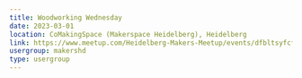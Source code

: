 ```yaml
---
title: Woodworking Wednesday
date: 2023-03-01
location: CoMakingSpace (Makerspace Heidelberg), Heidelberg
link: https://www.meetup.com/Heidelberg-Makers-Meetup/events/dfbltsyfcfbcb/
usergroup: makershd
type: usergroup
---
```

